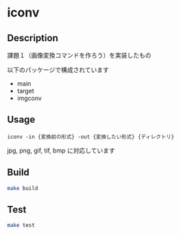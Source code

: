 # iconv

## Description

課題１（画像変換コマンドを作ろう）を実装したもの

以下のパッケージで構成されています

- main
- target
- imgconv

## Usage

```
iconv -in {変換前の形式} -out {変換したい形式} {ディレクトリ}
```

jpg, png, gif, tif, bmp に対応しています

## Build

```bash
make build
```

## Test

```bash
make test
```
